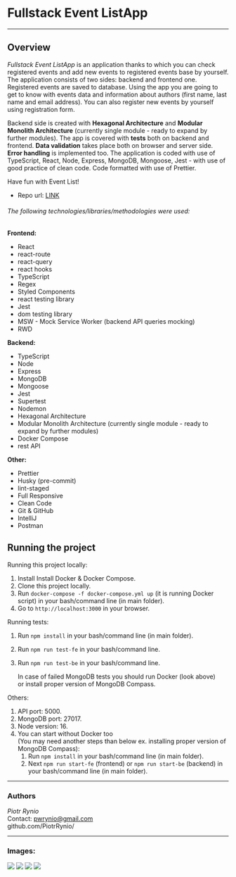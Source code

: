 # Fullstack Event ListApp

---

## Overview

_Fullstack Event ListApp_ is an application thanks to which you can check registered events and add
new events to registered events base by yourself. The application consists of two sides: backend and frontend one.
Registered events are saved to database.
Using the app you are going to get to know with events data and information about authors (first name, last name and email address).
You can also register new events by yourself using registration form.

Backend side is created with **Hexagonal Architecture** and **Modular Monolith Architecture** (currently single module - ready to expand by further modules).
The app is covered with **tests** both on backend and frontend.
**Data validation** takes place both on browser and server side.
**Error handling** is implemented too.
The application is coded with use of TypeScript, React, Node, Express, MongoDB, Mongoose, Jest - with use of good practice of clean code.
Code formatted with use of Prettier.

Have fun with Event List!

- Repo url: [LINK](https://github.com/PiotrRynio/fullstack-event-list-app.git)

###### The following technologies/libraries/methodologies were used:

**Frontend:**

- React
- react-route
- react-query
- react hooks
- TypeScript
- Regex
- Styled Components
- react testing library
- Jest
- dom testing library
- MSW - Mock Service Worker (backend API queries mocking)
- RWD

**Backend:**

- TypeScript
- Node
- Express
- MongoDB
- Mongoose
- Jest
- Supertest
- Nodemon
- Hexagonal Architecture
- Modular Monolith Architecture (currently single module - ready to expand by further modules)
- Docker Compose
- rest API

**Other:**

- Prettier
- Husky (pre-commit)
- lint-staged
- Full Responsive
- Clean Code
- Git & GitHub
- IntelliJ
- Postman

## Running the project

Running this project locally:

1. Install Install Docker & Docker Compose.
3. Clone this project locally.
4. Run `docker-compose -f docker-compose.yml up` (it is running Docker script) in your bash/command line (in main folder).
5. Go to `http://localhost:3000` in your browser.

Running tests:

1. Run `npm install` in your bash/command line (in main folder).
2. Run `npm run test-fe` in your bash/command line.
3. Run `npm run test-be` in your bash/command line.

   In case of failed MongoDB tests you should run Docker (look above) <br/>
   or install proper version of MongoDB Compass.

Others:

1. API port: 5000.
2. MongoDB port: 27017.
3. Node version: 16.
4. You can start without Docker too <br/>
   (You may need another steps than below ex. installing proper version of MongoDB Compass):
   1. Run `npm install` in your bash/command line (in main folder).
   2. Next `npm run start-fe` (frontend) or `npm run start-be` (backend) in your bash/command line (in main folder).

---

### Authors

_Piotr Rynio_  
Contact:
pwrynio@gmail.com  
github.com/PiotrRynio/

---

### Images:

![](docs/image01.png)
![](docs/image02.png)
![](docs/image03.png)
![](docs/image04.png)
